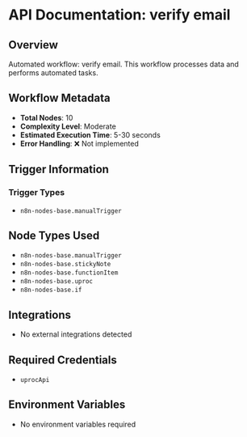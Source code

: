 # API Documentation: verify email

## Overview
Automated workflow: verify email. This workflow processes data and performs automated tasks.

## Workflow Metadata
- **Total Nodes**: 10
- **Complexity Level**: Moderate
- **Estimated Execution Time**: 5-30 seconds
- **Error Handling**: ❌ Not implemented

## Trigger Information
### Trigger Types
- `n8n-nodes-base.manualTrigger`

## Node Types Used
- `n8n-nodes-base.manualTrigger`
- `n8n-nodes-base.stickyNote`
- `n8n-nodes-base.functionItem`
- `n8n-nodes-base.uproc`
- `n8n-nodes-base.if`

## Integrations
- No external integrations detected

## Required Credentials
- `uprocApi`

## Environment Variables
- No environment variables required
